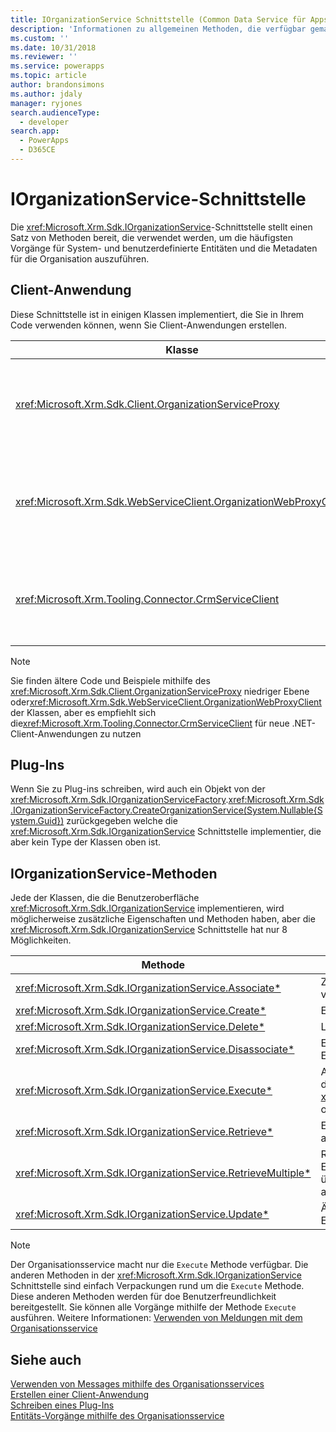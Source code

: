 ```yaml
---
title: IOrganizationService Schnittstelle (Common Data Service für Apps) | Microsoft Docs
description: 'Informationen zu allgemeinen Methoden, die verfügbar gemacht werden, um Datenenvorgänge mit CDS für Apps auszuführen.'
ms.custom: ''
ms.date: 10/31/2018
ms.reviewer: ''
ms.service: powerapps
ms.topic: article
author: brandonsimons
ms.author: jdaly
manager: ryjones
search.audienceType:
  - developer
search.app:
  - PowerApps
  - D365CE
---
```

# <a name="iorganizationservice-interface"></a>IOrganizationService-Schnittstelle

Die <xref:Microsoft.Xrm.Sdk.IOrganizationService>-Schnittstelle stellt einen Satz von Methoden bereit, die verwendet werden, um die häufigsten Vorgänge für System- und benutzerdefinierte Entitäten und die Metadaten für die Organisation auszuführen.

## <a name="client-applications"></a>Client-Anwendung

Diese Schnittstelle ist in einigen Klassen implementiert, die Sie in Ihrem Code verwenden können, wenn Sie Client-Anwendungen erstellen.

|Klasse|Beschreibung|
|--|--|
|<xref:Microsoft.Xrm.Sdk.Client.OrganizationServiceProxy>|Dies ist die erste Klasse auf niedriger Ebene, die von WCF und dem SOAP-Endpunkt verwendet wird |
|<xref:Microsoft.Xrm.Sdk.WebServiceClient.OrganizationWebProxyClient>|Diese Klasse auf niedriger Ebene wurde erstellt, um die OAuth-Authentifizierung zum SOAP-Endpunkt zu aktivieren|
|<xref:Microsoft.Xrm.Tooling.Connector.CrmServiceClient>|Dies ist die Klasse, die Sie verwenden sollen, wenn Sie .NET-Client-Anwendungen erstellen. |

> [!NOTE]
> Sie finden ältere Code und Beispiele mithilfe des  <xref:Microsoft.Xrm.Sdk.Client.OrganizationServiceProxy> niedriger Ebene oder<xref:Microsoft.Xrm.Sdk.WebServiceClient.OrganizationWebProxyClient> der Klassen, aber es empfiehlt sich die<xref:Microsoft.Xrm.Tooling.Connector.CrmServiceClient> für neue .NET-Client-Anwendungen zu nutzen

## <a name="plug-ins"></a>Plug-Ins

Wenn Sie zu Plug-ins schreiben, wird auch ein Objekt von der <xref:Microsoft.Xrm.Sdk.IOrganizationServiceFactory>.<xref:Microsoft.Xrm.Sdk.IOrganizationServiceFactory.CreateOrganizationService(System.Nullable{System.Guid})> zurückgegeben welche die <xref:Microsoft.Xrm.Sdk.IOrganizationService> Schnittstelle implementier, die aber kein Type der Klassen oben ist.

## <a name="iorganizationservice-methods"></a>IOrganizationService-Methoden

Jede der Klassen, die die Benutzeroberfläche <xref:Microsoft.Xrm.Sdk.IOrganizationService> implementieren, wird möglicherweise zusätzliche Eigenschaften und Methoden haben, aber die <xref:Microsoft.Xrm.Sdk.IOrganizationService> Schnittstelle hat nur 8 Möglichkeiten.


|Methode  |Beschreibung  |
|---------|---------|
|<xref:Microsoft.Xrm.Sdk.IOrganizationService.Associate*>|Zwei Entitäten mit einer Entitätsbeziehung verknüpfen|
|<xref:Microsoft.Xrm.Sdk.IOrganizationService.Create*>|Erstellt einen Entitätsdatensatz.|
|<xref:Microsoft.Xrm.Sdk.IOrganizationService.Delete*>|Löscht einen Entitätsdatensatz|
|<xref:Microsoft.Xrm.Sdk.IOrganizationService.Disassociate*>|Entfernt die Verknüpfung zwischen zwei Entitäten mit einer Entitätsbeziehung|
|<xref:Microsoft.Xrm.Sdk.IOrganizationService.Execute*>|Anwenden eines Vorgangs, der als Message definiert wird, indem eine Instanz einer  <xref:Microsoft.Xrm.Sdk.OrganizationRequest> oder Klasse davon abgeleitet wird.|
|<xref:Microsoft.Xrm.Sdk.IOrganizationService.Retrieve*>|Eine Instanz  von einem Entitätsdatensatz abzurufen.|
|<xref:Microsoft.Xrm.Sdk.IOrganizationService.RetrieveMultiple*>|Rufen Sie eine Sammlung von Entitätsdatensätze ab, die mit den Kriterien übereinstimmen, die in einer Abfrage angegeben werden.|
|<xref:Microsoft.Xrm.Sdk.IOrganizationService.Update*>|Ändern den Attributwert eines Entitätsdatensatzes.|

> [!NOTE]
> Der Organisationsservice macht nur die `Execute` Methode verfügbar. Die anderen Methoden in der <xref:Microsoft.Xrm.Sdk.IOrganizationService> Schnittstelle sind einfach  Verpackungen rund um die `Execute` Methode. Diese anderen Methoden werden für doe Benutzerfreundlichkeit bereitgestellt. Sie können alle Vorgänge mithilfe der Methode `Execute` ausführen. Weitere Informationen: [Verwenden von Meldungen mit dem Organisationsservice](use-messages.md)

## <a name="see-also"></a>Siehe auch

[Verwenden von Messages mithilfe des Organisationsservices](use-messages.md)<br />
[Erstellen einer Client-Anwendung](create-client-app.md)<br />
[Schreiben eines Plug-Ins](../write-plug-in.md)<br />
[Entitäts-Vorgänge mithilfe des Organisationsservice](entity-operations.md)